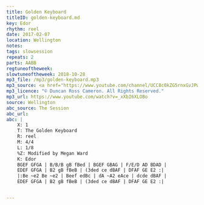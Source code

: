 ```yaml
---
title: Golden Keyboard
titleID: golden-keyboard.md
key: Edor
rhythm: reel
date: 2017-02-07
location: Wellington
notes:
tags: slowsession
repeats: 2 
parts: AABB 
regtuneoftheweek:
slowtuneoftheweek: 2018-10-28
mp3_file: /mp3/golden-keyboard.mp3
mp3_source: <a href="https://www.youtube.com/channel/UCC8c0kZG5rnxGvJPwaYvBkg">Duncan Ross Cameron</a>
mp3_licence: "© Duncan Ross Cameron. All Rights Reserved."
mp3_url: https://www.youtube.com/watch?v=_xXbI6XLOBo
source: Wellington
abc_source: The Session
abc_url:
abc: |
    X: 1
    T: The Golden Keyboard
    R: reel
    M: 4/4
    L: 1/8
    %Z: Modified by Megan Ward
    K: Edor
    BGEF GFGA | B/B/B gB fBed | BGEF GBAG | F/E/D AD BDAD |
    EDEF GFGA | B2 gB fBeB | (3ded ce dBAF | DFAF GE E2 :|
    |:Be ~e2 Be ~e2 | Beef edBc | dA ~A2 eAce | dcde dBAF |
    EDEF GFGA | B2 gB fBeB | (3ded ce dBAF | DFAF GE E2 :|


---
```

